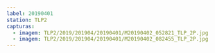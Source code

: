 ```yaml
---
label: 20190401
station: TLP2
capturas:
  - imagem: TLP2/2019/201904/20190401/M20190402_052821_TLP_2P.jpg
  - imagem: TLP2/2019/201904/20190401/M20190402_082455_TLP_2P.jpg
---
```

